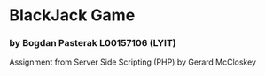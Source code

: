 # BlackJack Game
### by Bogdan Pasterak L00157106 (LYIT)

Assignment from Server Side Scripting (PHP) by Gerard McCloskey
